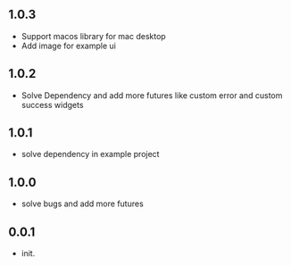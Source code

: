 ##  1.0.3
* Support macos library for mac desktop
* Add image for example ui


##  1.0.2
* Solve Dependency and add more futures like custom error and custom success widgets

##  1.0.1
* solve dependency in example project


##  1.0.0
* solve bugs and add more futures

## 0.0.1

* init.
